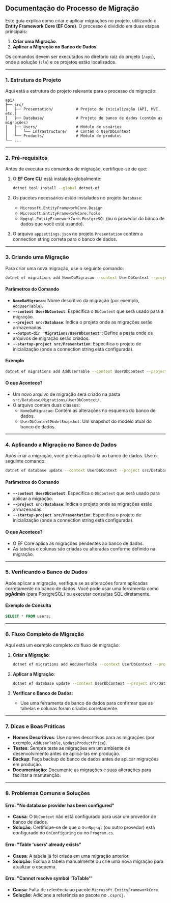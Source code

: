 ## **Documentação do Processo de Migração**

Este guia explica como criar e aplicar migrações no projeto, utilizando o **Entity Framework Core (EF Core)**. O processo é dividido em duas etapas principais:
1. **Criar uma Migração**.
2. **Aplicar a Migração no Banco de Dados**.

Os comandos devem ser executados no diretório raiz do projeto (`/api`), onde a solução (`sln`) e os projetos estão localizados.

---

### **1. Estrutura do Projeto**

Aqui está a estrutura do projeto relevante para o processo de migração:

```
api/
├── src/
│   ├── Presentation/          # Projeto de inicialização (API, MVC, etc.)
│   ├── Database/              # Projeto de banco de dados (contém as migrações)
│   ├── Users/                 # Módulo de usuários
│   │   └── Infrastructure/    # Contém o UserDbContext
│   └── Products/              # Módulo de produtos
└── ...
```

---

### **2. Pré-requisitos**

Antes de executar os comandos de migração, certifique-se de que:
1. O **EF Core CLI** está instalado globalmente:
   ```bash
   dotnet tool install --global dotnet-ef
   ```
2. Os pacotes necessários estão instalados no projeto `Database`:
   - `Microsoft.EntityFrameworkCore.Design`
   - `Microsoft.EntityFrameworkCore.Tools`
   - `Npgsql.EntityFrameworkCore.PostgreSQL` (ou o provedor do banco de dados que você está usando).

3. O arquivo `appsettings.json` no projeto `Presentation` contém a connection string correta para o banco de dados.

---

### **3. Criando uma Migração**

Para criar uma nova migração, use o seguinte comando:

```bash
dotnet ef migrations add NomeDaMigracao --context UserDbContext --project src/Database --output-dir "Migrations/UserDbContext" --startup-project src/Presentation
```

#### **Parâmetros do Comando**
- **`NomeDaMigracao`**: Nome descritivo da migração (por exemplo, `AddUserTable`).
- **`--context UserDbContext`**: Especifica o `DbContext` que será usado para a migração.
- **`--project src/Database`**: Indica o projeto onde as migrações serão armazenadas.
- **`--output-dir "Migrations/UserDbContext"`**: Define a pasta onde os arquivos de migração serão criados.
- **`--startup-project src/Presentation`**: Especifica o projeto de inicialização (onde a connection string está configurada).

#### **Exemplo**
```bash
dotnet ef migrations add AddUserTable --context UserDbContext --project src/Database --output-dir "Migrations/UserDbContext" --startup-project src/Presentation
```

#### **O que Acontece?**
- Um novo arquivo de migração será criado na pasta `src/Database/Migrations/UserDbContext/`.
- O arquivo contém duas classes:
  - `NomeDaMigracao`: Contém as alterações no esquema do banco de dados.
  - `UserDbContextModelSnapshot`: Um snapshot do modelo atual do banco de dados.

---

### **4. Aplicando a Migração no Banco de Dados**

Após criar a migração, você precisa aplicá-la ao banco de dados. Use o seguinte comando:

```bash
dotnet ef database update --context UserDbContext --project src/Database --startup-project src/Presentation
```

#### **Parâmetros do Comando**
- **`--context UserDbContext`**: Especifica o `DbContext` que será usado para aplicar a migração.
- **`--project src/Database`**: Indica o projeto onde as migrações estão armazenadas.
- **`--startup-project src/Presentation`**: Especifica o projeto de inicialização (onde a connection string está configurada).

#### **O que Acontece?**
- O EF Core aplica as migrações pendentes ao banco de dados.
- As tabelas e colunas são criadas ou alteradas conforme definido na migração.

---

### **5. Verificando o Banco de Dados**

Após aplicar a migração, verifique se as alterações foram aplicadas corretamente no banco de dados. Você pode usar uma ferramenta como **pgAdmin** (para PostgreSQL) ou executar consultas SQL diretamente.

#### **Exemplo de Consulta**
```sql
SELECT * FROM users;
```

---

### **6. Fluxo Completo de Migração**

Aqui está um exemplo completo do fluxo de migração:

1. **Criar a Migração**:
   ```bash
   dotnet ef migrations add AddUserTable --context UserDbContext --project src/Database --output-dir "Migrations/UserDbContext" --startup-project src/Presentation
   ```

2. **Aplicar a Migração**:
   ```bash
   dotnet ef database update --context UserDbContext --project src/Database --startup-project src/Presentation
   ```

3. **Verificar o Banco de Dados**:
   - Use uma ferramenta de banco de dados para confirmar que as tabelas e colunas foram criadas corretamente.

---

### **7. Dicas e Boas Práticas**

- **Nomes Descritivos**: Use nomes descritivos para as migrações (por exemplo, `AddUserTable`, `UpdateProductPrice`).
- **Testes**: Sempre teste as migrações em um ambiente de desenvolvimento antes de aplicá-las em produção.
- **Backup**: Faça backup do banco de dados antes de aplicar migrações em produção.
- **Documentação**: Documente as migrações e suas alterações para facilitar a manutenção.

---

### **8. Problemas Comuns e Soluções**

#### **Erro: "No database provider has been configured"**
- **Causa**: O `DbContext` não está configurado para usar um provedor de banco de dados.
- **Solução**: Certifique-se de que o `UseNpgsql` (ou outro provedor) está configurado no `OnConfiguring` ou no `Program.cs`.

#### **Erro: "Table 'users' already exists"**
- **Causa**: A tabela já foi criada em uma migração anterior.
- **Solução**: Exclua a tabela manualmente ou crie uma nova migração para atualizar o esquema.

#### **Erro: "Cannot resolve symbol 'ToTable'"**
- **Causa**: Falta de referência ao pacote `Microsoft.EntityFrameworkCore`.
- **Solução**: Adicione a referência ao pacote no `.csproj`.

